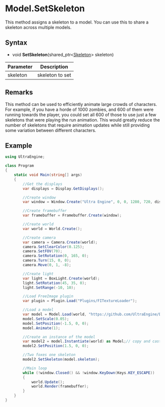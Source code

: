 # Model.SetSkeleton

This method assigns a skeleton to a model. You can use this to share a skeleton across multiple models.

## Syntax

- void **SetSkeleton**(shared_ptr<[Skeleton](Skeleton.md)\> skeleton)

| Parameter | Description |
|---|---|
| skeleton | skeleton to set |

## Remarks

This method can be used to efficiently animate large crowds of characters. For example, if you have a horde of 1000 zombies, and 600 of them were running towards the player, you could set all 600 of those to use just a few skeletons that were playing the run animation. This would greatly reduce the number of skeletons that require animation updates while still providing some variation between different characters.

## Example

```csharp
using UltraEngine;

class Program
{
    static void Main(string[] args)
    {
        //Get the displays
        var displays = Display.GetDisplays();

        //Create window
        var window = Window.Create("Ultra Engine", 0, 0, 1280, 720, displays[0], WindowFlags.WINDOW_CENTER | WindowFlags.WINDOW_TITLEBAR);

        //Create framebuffer
        var framebuffer = Framebuffer.Create(window);

        //Create world
        var world = World.Create();

        //Create camera
        var camera = Camera.Create(world);
        camera.SetClearColor(0.125);
        camera.SetFOV(70);
        camera.SetRotation(0, 165, 0);
        camera.Turn(15, 0, 0);
        camera.Move(0, 1, -8);

        //Create light
        var light = BoxLight.Create(world);
        light.SetRotation(45, 35, 0);
        light.SetRange(-10, 10);

        //Load FreeImage plugin
        var plugin = Plugin.Load("Plugins/FITextureLoader");

        //Load a model
        var model = Model.Load(world, "https://github.com/UltraEngine/Documentation/raw/master/Assets/Models/Characters/Fox.glb");
        model.SetScale(0.05);
        model.SetPosition(-1.5, 0, 0);
        model.Animate(1);

        //Create an instance of the model
        var model2 = model.Instantiate(world) as Model;// copy and cast to the Model class
        model2.SetPosition(1.5, 0, 0);

        //Two foxes one skeleton
        model2.SetSkeleton(model.skeleton);

        //Main loop
        while (!window.Closed() && !window.KeyDown(Keys.KEY_ESCAPE))
        {
            world.Update();
            world.Render(framebuffer);
        }
    }
}
```
